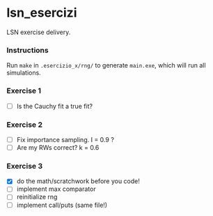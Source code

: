 # lsn_esercizi

LSN exercise delivery.

### Instructions

Run `make` in `.esercizio_x/rng/` to generate `main.exe`, which will run all simulations. 

### Exercise 1

 - [ ] Is the Cauchy fit a true fit?

### Exercise 2

 - [ ] Fix importance sampling. I = 0.9 ?
 - [ ] Are my RWs correct? k = 0.6

### Exercise 3

 - [x] do the math/scratchwork before you code!
 - [ ] implement max comparator
 - [ ] reinitialize rng
 - [ ] implement call/puts (same file!)  
